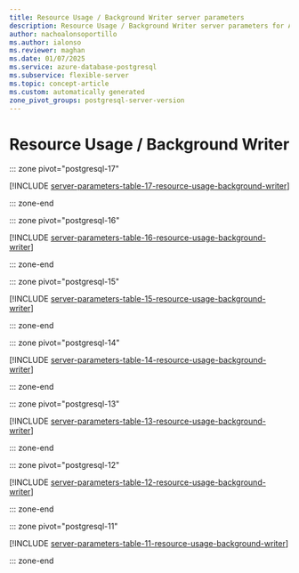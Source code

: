 ```yaml
---
title: Resource Usage / Background Writer server parameters
description: Resource Usage / Background Writer server parameters for Azure Database for PostgreSQL - Flexible Server.
author: nachoalonsoportillo
ms.author: ialonso
ms.reviewer: maghan
ms.date: 01/07/2025
ms.service: azure-database-postgresql
ms.subservice: flexible-server
ms.topic: concept-article
ms.custom: automatically generated
zone_pivot_groups: postgresql-server-version
---
```

# Resource Usage / Background Writer


::: zone pivot="postgresql-17"

[!INCLUDE [server-parameters-table-17-resource-usage-background-writer](./includes/server-parameters-table-17-resource-usage-background-writer.md)]

::: zone-end


::: zone pivot="postgresql-16"

[!INCLUDE [server-parameters-table-16-resource-usage-background-writer](./includes/server-parameters-table-16-resource-usage-background-writer.md)]

::: zone-end


::: zone pivot="postgresql-15"

[!INCLUDE [server-parameters-table-15-resource-usage-background-writer](./includes/server-parameters-table-15-resource-usage-background-writer.md)]

::: zone-end


::: zone pivot="postgresql-14"

[!INCLUDE [server-parameters-table-14-resource-usage-background-writer](./includes/server-parameters-table-14-resource-usage-background-writer.md)]

::: zone-end


::: zone pivot="postgresql-13"

[!INCLUDE [server-parameters-table-13-resource-usage-background-writer](./includes/server-parameters-table-13-resource-usage-background-writer.md)]

::: zone-end


::: zone pivot="postgresql-12"

[!INCLUDE [server-parameters-table-12-resource-usage-background-writer](./includes/server-parameters-table-12-resource-usage-background-writer.md)]

::: zone-end


::: zone pivot="postgresql-11"

[!INCLUDE [server-parameters-table-11-resource-usage-background-writer](./includes/server-parameters-table-11-resource-usage-background-writer.md)]

::: zone-end



